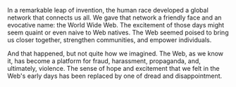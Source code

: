In a remarkable leap of invention, the human race developed a global network that connects us all. We gave that network a friendly face and an evocative name: the World Wide Web. The excitement of those days might seem quaint or even naive to Web natives. The Web seemed poised to bring us closer together, strengthen communities, and empower individuals.

And that happened, but not quite how we imagined. The Web, as we know it, has become a platform for fraud, harassment, propaganda, and, ultimately, violence. The sense of hope and excitement that we felt in the Web's early days has been replaced by one of dread and disappointment.
